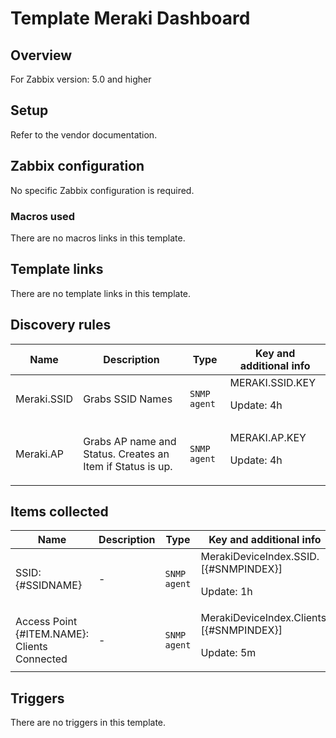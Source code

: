 # Template Meraki Dashboard

## Overview

For Zabbix version: 5.0 and higher

## Setup

Refer to the vendor documentation.

## Zabbix configuration

No specific Zabbix configuration is required.

### Macros used

There are no macros links in this template.

## Template links

There are no template links in this template.

## Discovery rules

|Name|Description|Type|Key and additional info|
|----|-----------|----|----|
|Meraki.SSID|<p>Grabs SSID Names</p>|`SNMP agent`|MERAKI.SSID.KEY<p>Update: 4h</p>|
|Meraki.AP|<p>Grabs AP name and Status. Creates an Item if Status is up.</p>|`SNMP agent`|MERAKI.AP.KEY<p>Update: 4h</p>|
## Items collected

|Name|Description|Type|Key and additional info|
|----|-----------|----|----|
|SSID: {#SSIDNAME}|<p>-</p>|`SNMP agent`|MerakiDeviceIndex.SSID.[{#SNMPINDEX}]<p>Update: 1h</p>|
|Access Point {#ITEM.NAME}: Clients Connected|<p>-</p>|`SNMP agent`|MerakiDeviceIndex.Clients.[{#SNMPINDEX}]<p>Update: 5m</p>|
## Triggers

There are no triggers in this template.

